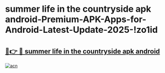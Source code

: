 # summer life in the countryside apk android-Premium-APK-Apps-for-Android-Latest-Update-2025-!zo1id

# <h2><a href="https://googleone.com">🔗👉 🔴 summer life in the countryside apk android</a></h2>

[![acn](https://github.com/user-attachments/assets/0f9c940e-d8b0-45ae-aac7-cd30a18b3e1c)](https://googleone.com)


